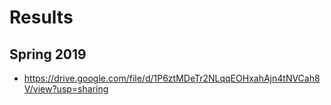 # Results

## Spring 2019

* <https://drive.google.com/file/d/1P6ztMDeTr2NLqqEOHxahAjn4tNVCah8V/view?usp=sharing>
